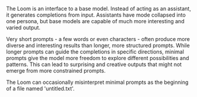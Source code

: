 The Loom is an interface to a base model. Instead of acting as an assistant, it generates completions from input. Assistants have mode collapsed into one persona, but base models are capable of much more interesting and varied output.

Very short prompts - a few words or even characters - often produce more diverse and interesting results than longer, more structured prompts. While longer prompts can guide the completions in specific directions, minimal prompts give the model more freedom to explore different possibilities and patterns. This can lead to surprising and creative outputs that might not emerge from more constrained prompts.

The Loom can occasionally misinterpret minimal prompts as the beginning of a file named 'untitled.txt'.